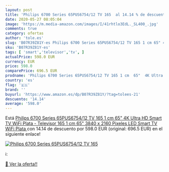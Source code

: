 ```yaml
---
layout: post
title: 'Philips 6700 Series 65PUS6754/12 TV 165  al 14.14 % de descuento'
date: 2020-05-27 08:05:04
image: 'https://m.media-amazon.com/images/I/41rhtlo3EdL._SL400_.jpg'
comments: true
category: ofertas
author: 'tole.es'
slug: 'B07R39Z81Y-es Philips 6700 Series 65PUS6754/12 TV 165 1 cm 65" 4K Ultra...'
sku: 'B07R39Z81Y-es'
tags: [ 'smart','televisor','tv', ]
actualPrice: 598.0 EUR
currency: EUR
price: 598.0
comparePrice: 696.5 EUR
prodname: 'Philips 6700 Series 65PUS6754/12 TV 165 1 cm  65"  4K Ultra HD Smart TV WiFi Plata - Televisor  165 1 cm  65"   3840 x 2160 Pixeles  LED  Smart TV  WiFi  Plata '
country: 'es'
flag: '🇪🇸'
brand: ''
buyurl: 'https://www.amazon.es/dp/B07R39Z81Y/?tag=tolees-21'
descuento: '14.14'
average: '598.0'
---
```


Está [Philips 6700 Series 65PUS6754/12 TV 165 1 cm  65"  4K Ultra HD Smart TV WiFi Plata - Televisor  165 1 cm  65"   3840 x 2160 Pixeles  LED  Smart TV  WiFi  Plata ](https://www.amazon.es/dp/B07R39Z81Y/?tag=tolees-21) con 14.14 de descuento por 598.0 EUR (original: 696.5 EUR) en el siguiente enlace!

[![Philips 6700 Series 65PUS6754/12 TV 165 ](https://m.media-amazon.com/images/I/41rhtlo3EdL._SL400_.jpg)](https://www.amazon.es/dp/B07R39Z81Y/?tag=tolees-21)

ℹ️:


[🛒 Ver la oferta!!](https://www.amazon.es/dp/B07R39Z81Y/?tag=tolees-21)
